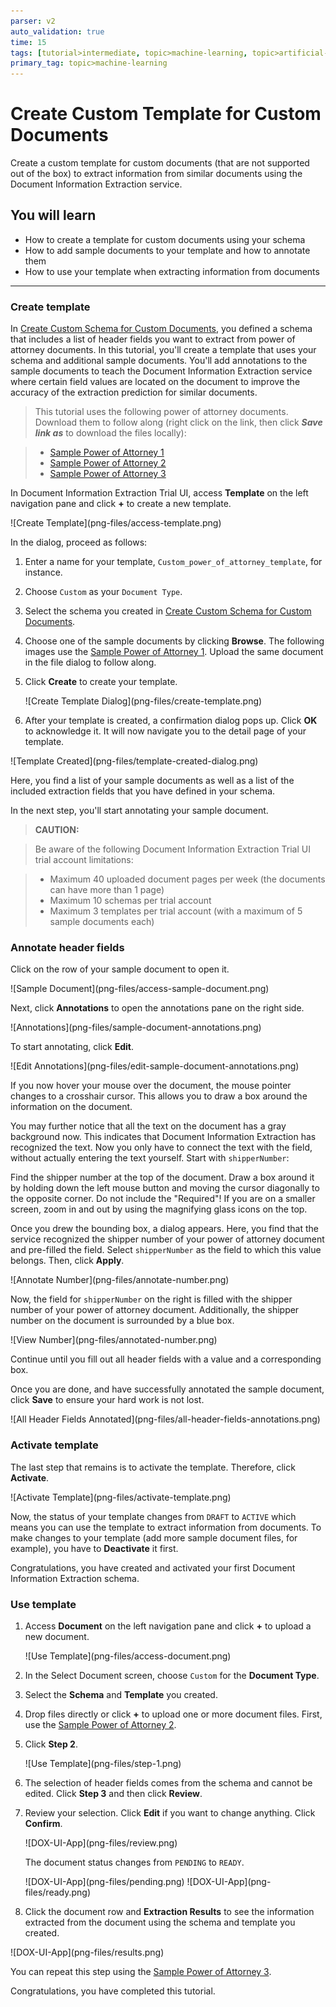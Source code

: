 ```yaml
---
parser: v2
auto_validation: true
time: 15
tags: [tutorial>intermediate, topic>machine-learning, topic>artificial-intelligence, topic>cloud, topic>user-interface, software-product>sap-business-technology-platform, software-product>sap-ai-business-services, software-product>document-information-extraction]
primary_tag: topic>machine-learning
---
```


# Create Custom Template for Custom Documents
<!-- description --> Create a custom template for custom documents (that are not supported out of the box) to extract information from similar documents using the Document Information Extraction service.

## You will learn
  - How to create a template for custom documents using your schema
  - How to add sample documents to your template and how to annotate them
  - How to use your template when extracting information from documents

---

### Create template


In [Create Custom Schema for Custom Documents](cp-aibus-dox-ui-schema-custom), you defined a schema that includes a list of header fields you want to extract from power of attorney documents. In this tutorial, you'll create a template that uses your schema and additional sample documents. You'll add annotations to the sample documents to teach the Document Information Extraction service where certain field values are located on the document to improve the accuracy of the extraction prediction for similar documents.

>This tutorial uses the following power of attorney documents. Download them to follow along (right click on the link, then click ***Save link as*** to download the files locally):

> - [Sample Power of Attorney 1](https://github.com/SAPDocuments/Tutorials/raw/master/tutorials/cp-aibus-dox-ui-template-custom/data/sample-power_of_attorney-1.pdf)
> - [Sample Power of Attorney 2](https://github.com/SAPDocuments/Tutorials/raw/master/tutorials/cp-aibus-dox-ui-template-custom/data/sample-power_of_attorney-2.pdf)
> - [Sample Power of Attorney 3](https://github.com/SAPDocuments/Tutorials/raw/master/tutorials/cp-aibus-dox-ui-template-custom/data/sample-power_of_attorney-3.pdf)

In Document Information Extraction Trial UI, access **Template** on the left navigation pane and click **+** to create a new template.

<!-- border -->![Create Template](png-files/access-template.png)

In the dialog, proceed as follows:

1. Enter a name for your template, `Custom_power_of_attorney_template`, for instance.

2. Choose `Custom` as your `Document Type`.

3. Select the schema you created in [Create Custom Schema for Custom Documents](cp-aibus-dox-ui-schema-custom).

4. Choose one of the sample documents by clicking **Browse**. The following images use the [Sample Power of Attorney 1](https://github.com/SAPDocuments/Tutorials/raw/master/tutorials/cp-aibus-dox-ui-template-custom/data/sample-power_of_attorney-1.pdf). Upload the same document in the file dialog to follow along.

5. Click **Create** to create your template.

    <!-- border -->![Create Template Dialog](png-files/create-template.png)

6. After your template is created, a confirmation dialog pops up. Click **OK** to acknowledge it. It will now navigate you to the detail page of your template.

<!-- border -->![Template Created](png-files/template-created-dialog.png)

Here, you find a list of your sample documents as well as a list of the included extraction fields that you have defined in your schema.

In the next step, you'll start annotating your sample document.

>**CAUTION:**

>Be aware of the following Document Information Extraction Trial UI trial account limitations:​

>- Maximum 40 uploaded document pages per week​ (the documents can have more than 1 page)​
>- Maximum 10 schemas per trial account
>- Maximum 3 templates per trial account (with a maximum of 5 sample documents each)



### Annotate header fields


Click on the row of your sample document to open it.

<!-- border -->![Sample Document](png-files/access-sample-document.png)

Next, click **Annotations** to open the annotations pane on the right side.

<!-- border -->![Annotations](png-files/sample-document-annotations.png)

To start annotating, click **Edit**.

<!-- border -->![Edit Annotations](png-files/edit-sample-document-annotations.png)

If you now hover your mouse over the document, the mouse pointer changes to a crosshair cursor. This allows you to draw a box around the information on the document.

You may further notice that all the text on the document has a gray background now. This indicates that Document Information Extraction has recognized the text. Now you only have to connect the text with the field, without actually entering the text yourself. Start with `shipperNumber`:

Find the shipper number at the top of the document. Draw a box around it by holding down the left mouse button and moving the cursor diagonally to the opposite corner. Do not include the "Required"! If you are on a smaller screen, zoom in and out by using the magnifying glass icons on the top.

Once you drew the bounding box, a dialog appears. Here, you find that the service recognized the shipper number of your power of attorney document and pre-filled the field. Select `shipperNumber` as the field to which this value belongs. Then, click **Apply**.

<!-- border -->![Annotate Number](png-files/annotate-number.png)

Now, the field for `shipperNumber` on the right is filled with the shipper number of your power of attorney document. Additionally, the shipper number on the document is surrounded by a blue box.

<!-- border -->![View Number](png-files/annotated-number.png)

Continue until you fill out all header fields with a value and a corresponding box.

Once you are done, and have successfully annotated the sample document, click **Save** to ensure your hard work is not lost.

<!-- border -->![All Header Fields Annotated](png-files/all-header-fields-annotations.png)



### Activate template


The last step that remains is to activate the template. Therefore, click **Activate**.

<!-- border -->![Activate Template](png-files/activate-template.png)

Now, the status of your template changes from `DRAFT` to `ACTIVE` which means you can use the template to extract information from documents. To make changes to your template (add more sample document files, for example), you have to **Deactivate** it first.

Congratulations, you have created and activated your first Document Information Extraction schema.




### Use template


1.  Access **Document** on the left navigation pane and click **+** to upload a new document.

    <!-- border -->![Use Template](png-files/access-document.png)

2. In the Select Document screen, choose `Custom` for the **Document Type**.

3. Select the **Schema** and **Template** you created.

4. Drop files directly or click **+** to upload one or more document files. First, use the [Sample Power of Attorney 2](https://github.com/SAPDocuments/Tutorials/raw/master/tutorials/cp-aibus-dox-ui-template-custom/data/sample-power_of_attorney-2.pdf).

5. Click **Step 2**.

    <!-- border -->![Use Template](png-files/step-1.png)

6. The selection of header fields comes from the schema and cannot be edited. Click **Step 3** and then click **Review**.

7. Review your selection. Click **Edit** if you want to change anything. Click **Confirm**.

    <!-- border -->![DOX-UI-App](png-files/review.png)

    The document status changes from `PENDING` to `READY`.

    <!-- border -->![DOX-UI-App](png-files/pending.png)


    <!-- border -->![DOX-UI-App](png-files/ready.png)

8. Click the document row and **Extraction Results** to see the information extracted from the document using the schema and template you created.

<!-- border -->![DOX-UI-App](png-files/results.png)

You can repeat this step using the [Sample Power of Attorney 3](https://github.com/SAPDocuments/Tutorials/raw/master/tutorials/cp-aibus-dox-ui-template-custom/data/sample-power_of_attorney-3.pdf).

Congratulations, you have completed this tutorial.

